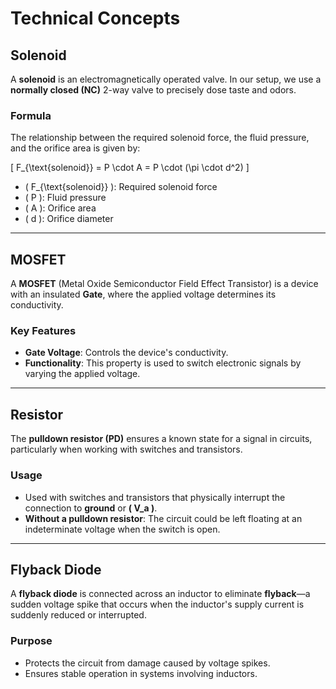 # Technical Concepts

## Solenoid
A **solenoid** is an electromagnetically operated valve. In our setup, we use a **normally closed (NC)** 2-way valve to precisely dose taste and odors.

### Formula
The relationship between the required solenoid force, the fluid pressure, and the orifice area is given by:

\[
F_{\text{solenoid}} = P \cdot A = P \cdot (\pi \cdot d^2)
\]

- \( F_{\text{solenoid}} \): Required solenoid force  
- \( P \): Fluid pressure  
- \( A \): Orifice area  
- \( d \): Orifice diameter  

---

## MOSFET
A **MOSFET** (Metal Oxide Semiconductor Field Effect Transistor) is a device with an insulated **Gate**, where the applied voltage determines its conductivity. 

### Key Features
- **Gate Voltage**: Controls the device's conductivity.  
- **Functionality**: This property is used to switch electronic signals by varying the applied voltage.

---

## Resistor
The **pulldown resistor (PD)** ensures a known state for a signal in circuits, particularly when working with switches and transistors.

### Usage
- Used with switches and transistors that physically interrupt the connection to **ground** or **\( V_a \)**.  
- **Without a pulldown resistor**: The circuit could be left floating at an indeterminate voltage when the switch is open.

---

## Flyback Diode
A **flyback diode** is connected across an inductor to eliminate **flyback**—a sudden voltage spike that occurs when the inductor's supply current is suddenly reduced or interrupted.

### Purpose
- Protects the circuit from damage caused by voltage spikes.  
- Ensures stable operation in systems involving inductors.
